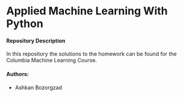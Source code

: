# Applied Machine Learning With Python

#### Repository Description
In this repository the solutions to the homework can be found for the Columbia Machine Learning Course.

####  Authors:
+ Ashkan Bozorgzad

